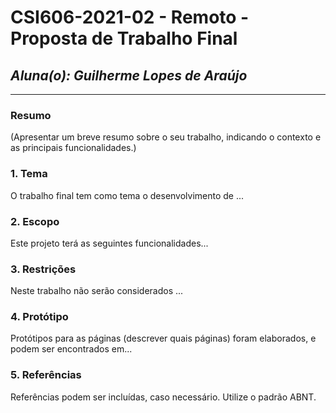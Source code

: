 # **CSI606-2021-02 - Remoto - Proposta de Trabalho Final**

## *Aluna(o): Guilherme Lopes de Araújo*

--------------

<!-- Descrever um resumo sobre o trabalho. -->

### Resumo

  (Apresentar um breve resumo sobre o seu trabalho, indicando o contexto e as principais funcionalidades.)

<!-- Apresentar o tema. -->
### 1. Tema

  O trabalho final tem como tema o desenvolvimento de ...

<!-- Descrever e limitar o escopo da aplicação. -->
### 2. Escopo

  Este projeto terá as seguintes funcionalidades...

<!-- Apresentar restrições de funcionalidades e de escopo. -->
### 3. Restrições

  Neste trabalho não serão considerados ...

<!-- Construir alguns protótipos para a aplicação, disponibilizá-los no Github e descrever o que foi considerado. //-->
### 4. Protótipo

  Protótipos para as páginas (descrever quais páginas) foram elaborados, e podem ser encontrados em...

### 5. Referências

  Referências podem ser incluídas, caso necessário. Utilize o padrão ABNT.
